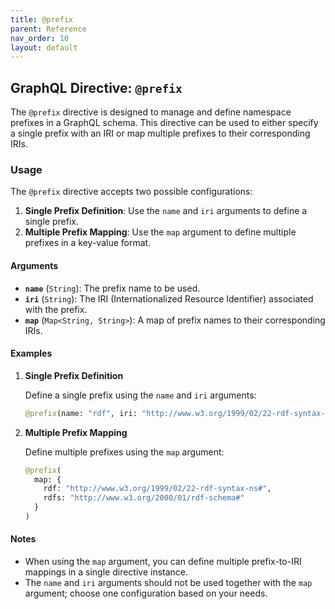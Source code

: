 ```yaml
---
title: @prefix
parent: Reference
nav_order: 10
layout: default
---
```


## GraphQL Directive: `@prefix`

The `@prefix` directive is designed to manage and define namespace prefixes in a GraphQL schema. This directive can be used to either specify a single prefix with an IRI or map multiple prefixes to their corresponding IRIs.

### Usage

The `@prefix` directive accepts two possible configurations:

1. **Single Prefix Definition**: Use the `name` and `iri` arguments to define a single prefix.
2. **Multiple Prefix Mapping**: Use the `map` argument to define multiple prefixes in a key-value format.

#### Arguments

- **`name`** (`String`): The prefix name to be used.
- **`iri`** (`String`): The IRI (Internationalized Resource Identifier) associated with the prefix.
- **`map`** (`Map<String, String>`): A map of prefix names to their corresponding IRIs.

#### Examples

1. **Single Prefix Definition**

   Define a single prefix using the `name` and `iri` arguments:

   ```graphql
   @prefix(name: "rdf", iri: "http://www.w3.org/1999/02/22-rdf-syntax-ns#")
   ```

2. **Multiple Prefix Mapping**

   Define multiple prefixes using the `map` argument:

   ```graphql
   @prefix(
     map: {
       rdf: "http://www.w3.org/1999/02/22-rdf-syntax-ns#",
       rdfs: "http://www.w3.org/2000/01/rdf-schema#"
     }
   )
   ```

#### Notes

- When using the `map` argument, you can define multiple prefix-to-IRI mappings in a single directive instance.
- The `name` and `iri` arguments should not be used together with the `map` argument; choose one configuration based on your needs.

